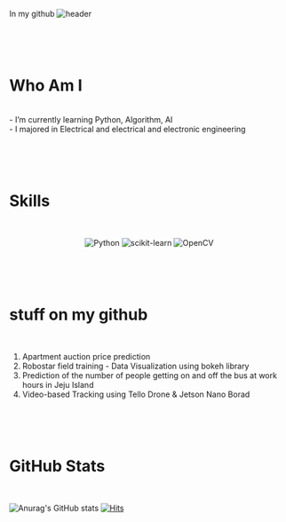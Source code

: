  In my github
![header](https://capsule-render.vercel.app/api?type=waving&color=auto&height=300&section=header&text=Hello%20I'm%20Hye%20Sung!&fontSize=90&animation=fadeIn&fontColor=696969) 


 <br/> <br/> <br/>
# Who Am I 
<br/>
- I’m currently learning Python, Algorithm, AI  <br/>
- I majored in Electrical and electrical and electronic engineering  <br/>

 <br/> <br/> <br/>
# Skills
<br/>
<div align=center> 

 ![Python](https://img.shields.io/badge/Python-blue?style=flat-square&logo=Python&logoColor=yellow) ![scikit-learn](https://img.shields.io/badge/sckikit%20learn-orange?black=flat-square&logo=scikit-learn&logoColor=black) ![OpenCV](https://img.shields.io/badge/OpenCV-purple?black=flat-square&logo=OpenCV&logoColor=black)
 </div>
 
 
 <br/> <br/> <br/>
# stuff on my github
<br/>

1. Apartment auction price prediction  <br/>
2. Robostar field training - Data Visualization using bokeh library  <br/>
3. Prediction of the number of people getting on and off the bus at work hours in Jeju Island  <br/>
4. Video-based Tracking using Tello Drone & Jetson Nano Borad  <br/>
 
 
<br/> <br/> <br/> 
# GitHub Stats
<br/>

![Anurag's GitHub stats](https://github-readme-stats.vercel.app/api?username=Fortuna3Co&show_icons=true&theme=solarized-light) [![Hits](https://hits.seeyoufarm.com/api/count/incr/badge.svg?url=https%3A%2F%2Fgithub.com%2FFortuna3Co&count_bg=%23000000&title_bg=%23FF0000&icon=&icon_color=%23E7E7E7&title=hits&edge_flat=true)](https://hits.seeyoufarm.com)
 

